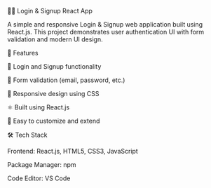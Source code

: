 🧑‍💻 Login & Signup React App

A simple and responsive Login & Signup web application built using React.js.
This project demonstrates user authentication UI with form validation and modern UI design.

🚀 Features

🔐 Login and Signup functionality

🧾 Form validation (email, password, etc.)

🎨 Responsive design using CSS

⚛️ Built using React.js

🧰 Easy to customize and extend

🛠️ Tech Stack

Frontend: React.js, HTML5, CSS3, JavaScript

Package Manager: npm

Code Editor: VS Code
